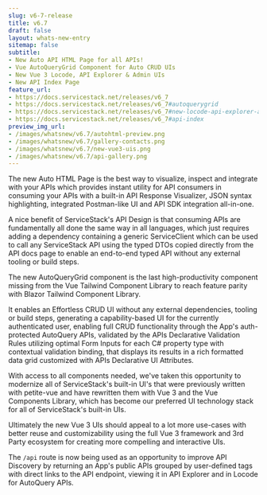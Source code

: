 ```yaml
---
slug: v6-7-release
title: v6.7
draft: false
layout: whats-new-entry
sitemap: false
subtitle:
- New Auto API HTML Page for all APIs!
- Vue AutoQueryGrid Component for Auto CRUD UIs
- New Vue 3 Locode, API Explorer & Admin UIs
- New API Index Page
feature_url:
- https://docs.servicestack.net/releases/v6_7
- https://docs.servicestack.net/releases/v6_7#autoquerygrid
- https://docs.servicestack.net/releases/v6_7#new-locode-api-explorer-admin-uis-now-in-vue-3
- https://docs.servicestack.net/releases/v6_7#api-index
preview_img_url:
- /images/whatsnew/v6.7/autohtml-preview.png
- /images/whatsnew/v6.7/gallery-contacts.png
- /images/whatsnew/v6.7/new-vue3-uis.png
- /images/whatsnew/v6.7/api-gallery.png
---
```


The new Auto HTML Page is the best way to visualize, inspect and integrate with your APIs which provides instant utility for API consumers in consuming your APIs with a built-in API Response Visualizer, JSON syntax highlighting, integrated Postman-like UI and API SDK integration all-in-one.

A nice benefit of ServiceStack's API Design is that consuming APIs are fundamentally all done the same way in all languages, which just requires adding a dependency containing a generic ServiceClient which can be used to call any ServiceStack API using the typed DTOs copied directly from the API docs page to enable an end-to-end typed API without any external tooling or build steps.

<!--separator-->

The new AutoQueryGrid component is the last high-productivity component missing from the Vue Tailwind Component Library to reach feature parity with Blazor Tailwind Component Library.

It enables an Effortless CRUD UI without any external dependencies, tooling or build steps, generating a capability-based UI for the currently authenticated user, enabling full CRUD functionality through the App's auth-protected AutoQuery APIs, validated by the APIs Declarative Validation Rules utilizing optimal Form Inputs for each C# property type with contextual validation binding, that displays its results in a rich formatted data grid customized with APIs Declarative UI Attributes.

<!--separator-->

With access to all components needed, we've taken this opportunity to modernize all of ServiceStack's built-in UI's that were previously written with petite-vue and have rewritten them with Vue 3 and the Vue Components Library, which has become our preferred UI technology stack for all of ServiceStack's built-in UIs.

Ultimately the new Vue 3 UIs should appeal to a lot more use-cases with better reuse and customizability using the full Vue 3 framework and 3rd Party ecosystem for creating more compelling and interactive UIs.

<!--separator-->

The `/api` route is now being used as an opportunity to improve API Discovery by returning an App's public APIs grouped by user-defined tags with direct links to the API endpoint, viewing it in API Explorer and in Locode for AutoQuery APIs.
